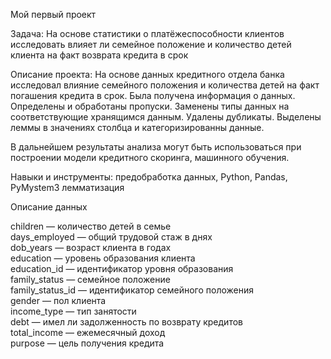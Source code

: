 Мой первый проект

Задача: На основе статистики о платёжеспособности клиентов исследовать влияет ли семейное положение и количество детей клиента на факт возврата кредита в срок

Описание проекта: На основе данных кредитного отдела банка исследовал влияние семейного положения и
количества детей на факт погашения кредита в срок. Была получена информация о
данных. Определены и обработаны пропуски. Заменены типы данных на соответствующие
хранящимся данным. Удалены дубликаты. Выделены леммы в значениях столбца и
категоризированны данные.

В дальнейшем результаты анализа могут быть использоваться при построении модели кредитного скоринга, машинного обучения.

Навыки и инструменты: предобработка данных, Python, Pandas, PyMystem3 лемматизация

Описание данных

children — количество детей в семье  
days_employed — общий трудовой стаж в днях  
dob_years — возраст клиента в годах  
education — уровень образования клиента  
education_id — идентификатор уровня образования  
family_status — семейное положение  
family_status_id — идентификатор семейного положения  
gender — пол клиента  
income_type — тип занятости  
debt — имел ли задолженность по возврату кредитов  
total_income — ежемесячный доход  
purpose — цель получения кредита  
